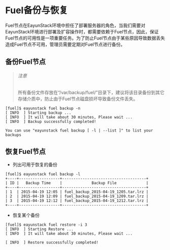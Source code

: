 # Fuel备份与恢复

Fuel节点在EayunStack环境中担任了部署服务器的角色，当我们需要对EayunStack环境进行部署及扩容操作时，都需要依赖于Fuel节点，因此，保证Fuel节点的可用性是一项重要任务。为了防止Fuel节点由于某些原因导致数据丢失造成Fuel节点不可用，管理员需要定期对Fuel节点进行备份。

## 备份Fuel节点

> ###### 注意
> 所有备份文件存放在“/var/backup/fuel/”目录下，建议将该目录备份到其它存储介质中，防止由于Fuel节点磁盘损坏导致备份文件丢失。

```
[fuel]$ eayunstack fuel backup -n
[ INFO  ] Starting backup ...
[ INFO  ] It will take about 30 minutes, Please wait ...
[ INFO  ] Backup successfully completed!

You can use "eayunstack fuel backup [ -l | --list ]" to list your backups
```

## 恢复Fuel节点

* 列出可用于恢复的备份

```
[fuel]$ eayunstack fuel backup -l
+----+------------------+-------------------------------------+
| ID |   Backup Time    |             Backup File             |
+----+------------------+-------------------------------------+
| 1  | 2015-04-19 12:05 | fuel_backup_2015-04-19_1205.tar.lrz |
| 2  | 2015-04-19 12:09 | fuel_backup_2015-04-19_1209.tar.lrz |
| 3  | 2015-04-19 12:12 | fuel_backup_2015-04-19_1212.tar.lrz |
+----+------------------+-------------------------------------+
```

* 恢复某个备份

```
[fuel]$ eayunstack fuel restore -i 3
[ INFO  ] Starting Restore ...
[ INFO  ] It will take about 30 minutes, Please wait ...

[ INFO  ] Restore successfully completed!
```
